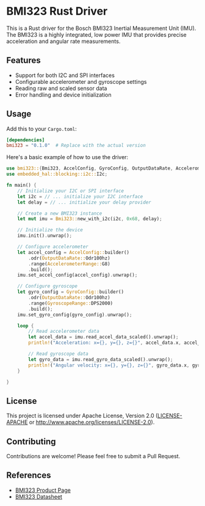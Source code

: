 # BMI323 Rust Driver

This is a Rust driver for the Bosch BMI323 Inertial Measurement Unit (IMU). The BMI323 is a highly integrated, low power IMU that provides precise acceleration and angular rate measurements.

## Features

- Support for both I2C and SPI interfaces
- Configurable accelerometer and gyroscope settings
- Reading raw and scaled sensor data
- Error handling and device initialization

## Usage

Add this to your `Cargo.toml`:

```toml
[dependencies]
bmi323 = "0.1.0"  # Replace with the actual version
```

Here's a basic example of how to use the driver:

```rust
use bmi323::{Bmi323, AccelConfig, GyroConfig, OutputDataRate, AccelerometerRange, GyroscopeRange};
use embedded_hal::blocking::i2c::I2c;

fn main() {
    // Initialize your I2C or SPI interface
    let i2c = // ... initialize your I2C interface
    let delay = // ... initialize your delay provider

    // Create a new BMI323 instance
    let mut imu = Bmi323::new_with_i2c(i2c, 0x68, delay);

    // Initialize the device
    imu.init().unwrap();

    // Configure accelerometer
    let accel_config = AccelConfig::builder()
        .odr(OutputDataRate::Odr100hz)
        .range(AccelerometerRange::G8)
        .build();
    imu.set_accel_config(accel_config).unwrap();

    // Configure gyroscope
    let gyro_config = GyroConfig::builder()
        .odr(OutputDataRate::Odr100hz)
        .range(GyroscopeRange::DPS2000)
        .build();
    imu.set_gyro_config(gyro_config).unwrap();

    loop {
        // Read accelerometer data
        let accel_data = imu.read_accel_data_scaled().unwrap();
        println!("Acceleration: x={}, y={}, z={}", accel_data.x, accel_data.y, accel_data.z);

        // Read gyroscope data
        let gyro_data = imu.read_gyro_data_scaled().unwrap();
        println!("Angular velocity: x={}, y={}, z={}", gyro_data.x, gyro_data.y, gyro_data.z);
    }

}
```

## License

This project is licensed under Apache License, Version 2.0 ([LICENSE-APACHE](LICENSE-APACHE) or http://www.apache.org/licenses/LICENSE-2.0).

## Contributing

Contributions are welcome! Please feel free to submit a Pull Request.

## References

- [BMI323 Product Page](https://www.bosch-sensortec.com/products/motion-sensors/imus/bmi323/)
- [BMI323 Datasheet](https://www.bosch-sensortec.com/media/boschsensortec/downloads/datasheets/bst-bmi323-ds000.pdf)
